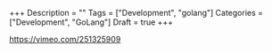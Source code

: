 +++
Description = ""
Tags = ["Development", "golang"]
Categories = ["Development", "GoLang"]
Draft = true
+++

https://vimeo.com/251325909